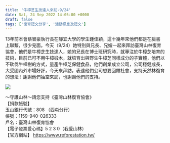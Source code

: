 ```yaml
---
title: '牛樟芝生技達人來訪-9/24'
date: Sat, 24 Sep 2022 14:05:00 +0000
draft: false
tags: ['復育短文分享', '活動訊息及短文']
---
```


13年前本會蔡智豪執行長在靜宜大學的學生鍾佳穎，這十幾年來他們都是在臉書上聯繫，很少見面。今天（9/24）她特別與兄長、兄嫂一起來拜訪臺灣山林復育協會，他們是牛樟芝生技達人，她的兄長在博士班研究時，就專注於牛樟芝培育的技術，目前已可不用牛樟椴木，就培育出與野生牛樟芝同樣成分的子實體，他們以不砍伐牛樟樹的方式，量產牛樟芝保健食品，他們創業成立公司，公司穩健成長，大受國內外市場好評，今天來拜訪，表達他們公司想要回饋社會，支持天然林復育的想法！謝謝他們抽空來訪，也謝謝他們的支持。

![](https://www.reforestation.tw/wp-content/uploads/2022/11/C1F1A22A-F033-4B9B-955F-734746BD4738.jpeg)

～守護山林～請您支持《臺灣山林復育協會》  
【捐款帳號】  
玉山銀行代號：808 （西屯分行）  
帳號：1159-940-026333  
戶名：臺灣山林復育協會  
【電子發票愛心碼】5 2 3 0（我愛山林）  
【官方網站】 https://www.reforestation.tw/